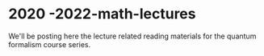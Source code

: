 # 2020 -2022-math-lectures
We'll be posting here the lecture related reading materials for the quantum formalism course series.
